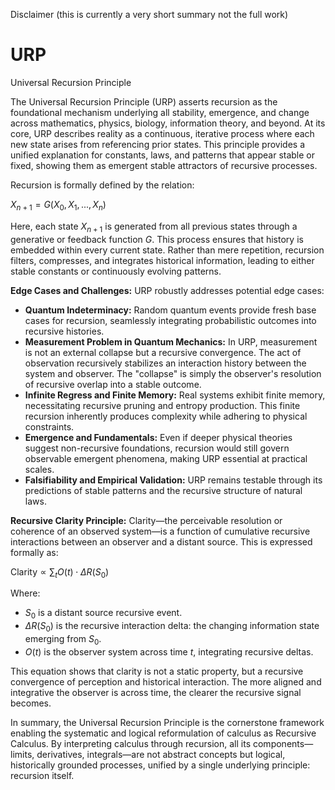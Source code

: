 Disclaimer (this is currently a very short summary not the full work)

# URP
Universal Recursion Principle


The Universal Recursion Principle (URP) asserts recursion as the foundational mechanism underlying all stability, emergence, and change across mathematics, physics, biology, information theory, and beyond. At its core, URP describes reality as a continuous, iterative process where each new state arises from referencing prior states. This principle provides a unified explanation for constants, laws, and patterns that appear stable or fixed, showing them as emergent stable attractors of recursive processes.

Recursion is formally defined by the relation:

$X_{n+1} = G(X_0, X_1, ..., X_n)$

Here, each state $X_{n+1}$ is generated from all previous states through a generative or feedback function $G$. This process ensures that history is embedded within every current state. Rather than mere repetition, recursion filters, compresses, and integrates historical information, leading to either stable constants or continuously evolving patterns.

**Edge Cases and Challenges:**
URP robustly addresses potential edge cases:

* **Quantum Indeterminacy:** Random quantum events provide fresh base cases for recursion, seamlessly integrating probabilistic outcomes into recursive histories.
* **Measurement Problem in Quantum Mechanics:** In URP, measurement is not an external collapse but a recursive convergence. The act of observation recursively stabilizes an interaction history between the system and observer. The "collapse" is simply the observer's resolution of recursive overlap into a stable outcome.
* **Infinite Regress and Finite Memory:** Real systems exhibit finite memory, necessitating recursive pruning and entropy production. This finite recursion inherently produces complexity while adhering to physical constraints.
* **Emergence and Fundamentals:** Even if deeper physical theories suggest non-recursive foundations, recursion would still govern observable emergent phenomena, making URP essential at practical scales.
* **Falsifiability and Empirical Validation:** URP remains testable through its predictions of stable patterns and the recursive structure of natural laws.

**Recursive Clarity Principle:**
Clarity—the perceivable resolution or coherence of an observed system—is a function of cumulative recursive interactions between an observer and a distant source. This is expressed formally as:

$\text{Clarity} \propto \sum_{t} O(t) \cdot \Delta R(S_0)$

Where:

* $S_0$ is a distant source recursive event.
* $\Delta R(S_0)$ is the recursive interaction delta: the changing information state emerging from $S_0$.
* $O(t)$ is the observer system across time $t$, integrating recursive deltas.

This equation shows that clarity is not a static property, but a recursive convergence of perception and historical interaction. The more aligned and integrative the observer is across time, the clearer the recursive signal becomes.

In summary, the Universal Recursion Principle is the cornerstone framework enabling the systematic and logical reformulation of calculus as Recursive Calculus. By interpreting calculus through recursion, all its components—limits, derivatives, integrals—are not abstract concepts but logical, historically grounded processes, unified by a single underlying principle: recursion itself.
